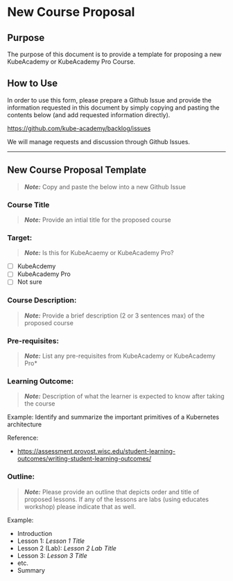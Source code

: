 # New Course Proposal

## Purpose
The purpose of this document is to provide a template for proposing a new KubeAcademy or KubeAcademy Pro Course. 

## How to Use
In order to use this form, please prepare a Github Issue and provide the information requested in this document by simply copying and pasting the contents below (and add requested information directly).

https://github.com/kube-academy/backlog/issues

We will manage requests and discussion through Github Issues.

---

## New Course Proposal Template
> _**Note:**_ Copy and paste the below into a new Github Issue

### Course Title
> _**Note:**_ Provide an intial title for the proposed course

### Target:
> _**Note:**_ Is this for KubeAcaemy or KubeAcademy Pro?

- [ ] KubeAcdemy
- [ ] KubeAcademy Pro
- [ ] Not sure

### Course Description:
> _**Note:**_ Provide a brief description (2 or 3 sentences max) of the proposed course

### Pre-requisites:
> _**Note:**_ List any pre-requisites from KubeAcademy or KubeAcademy Pro*

### Learning Outcome:
> _**Note:**_ Description of what the learner is expected to know after taking the course

Example:
Identify and summarize the important primitives of a Kubernetes architecture

Reference:
- https://assessment.provost.wisc.edu/student-learning-outcomes/writing-student-learning-outcomes/

### Outline:
> _**Note:**_ Please provide an outline that depicts order and title of proposed lessons. If any of the lessons are labs (using educates workshop) please indicate that as well.

Example:
- Introduction
- Lesson 1: *Lesson 1 Title*
- Lesson 2 (Lab): *Lesson 2 Lab Title* 
- Lesson 3: *Lesson 3 Title*
- etc.
- Summary